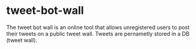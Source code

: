 # tweet-bot-wall
The tweet bot wall is an online tool that allows unregistered users to post their tweets on a public tweet wall. Tweets are pernametly stored in a DB (tweet wall).
